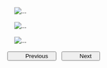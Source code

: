 <script async src="https://widget.spreaker.com/widgets.js">
</script>


<div class="container-fluid"></div>


<div id="carouselExampleControls" class="carousel slide" data-bs-ride="carousel">
  <div class="carousel-inner">
    <div class="carousel-item active">
      <img src="slide3.jpg" class="d-block w-100" alt="...">
    </div>
    <div class="carousel-item">
      <img src="slide2.jpg" class="d-block w-100" alt="...">
    </div>
    <div class="carousel-item">
      <img src="slide1.jpg" class="d-block w-100" alt="...">
    </div>
  </div>
  <button class="carousel-control-prev" type="button" data-bs-target="#carouselExampleControls"  data-bs-slide="prev">
    <span class="carousel-control-prev-icon" aria-hidden="true"></span>
    <span class="visually-hidden">Previous</span>
  </button>
  <button class="carousel-control-next" type="button" data-bs-target="#carouselExampleControls"  data-bs-slide="next">
    <span class="carousel-control-next-icon" aria-hidden="true"></span>
    <span class="visually-hidden">Next</span>
  </button>
</div>

